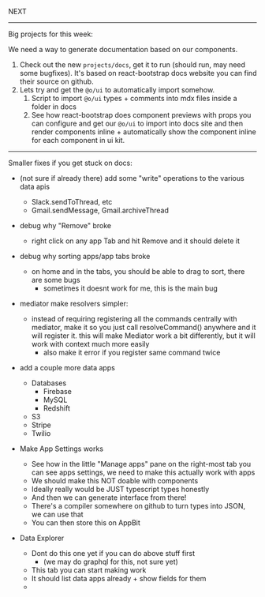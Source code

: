 NEXT

---

Big projects for this week:

We need a way to generate documentation based on our components.

1. Check out the new `projects/docs`, get it to run (should run, may need some bugfixes). It's based on react-bootstrap docs website you can find their source on github.
2. Lets try and get the `@o/ui` to automatically import somehow.
   1. Script to import `@o/ui` types + comments into mdx files inside a folder in docs
   2. See how react-bootstrap does component previews with props you can configure and get our `@o/ui` to import into docs site and then render components inline + automatically show the component inline for each component in ui kit.

---

Smaller fixes if you get stuck on docs:

- (not sure if already there) add some "write" operations to the various data apis
  - Slack.sendToThread, etc
  - Gmail.sendMessage, Gmail.archiveThread


- debug why "Remove" broke
  - right click on any app Tab and hit Remove and it should delete it


- debug why sorting apps/app tabs broke
  - on home and in the tabs, you should be able to drag to sort, there are some bugs
    - sometimes it doesnt work for me, this is the main bug


- mediator make resolvers simpler:
  - instead of requiring registering all the commands centrally with mediator, make it so you just call resolveCommand() anywhere and it will register it. this will make Mediator work a bit differently, but it will work with context much more easily
    - also make it error if you register same command twice

- add a couple more data apps
  - Databases
    - Firebase
    - MySQL
    - Redshift
  - S3
  - Stripe
  - Twilio

- Make App Settings works
  - See how in the little "Manage apps" pane on the right-most tab you can see apps settings, we need to make this actually work with apps
  - We should make this NOT doable with components
  - Ideally really would be JUST typescript types honestly
  - And then we can generate interface from there!
  - There's a compiler somewhere on github to turn types into JSON, we can use that
  - You can then store this on AppBit

- Data Explorer
  - Dont do this one yet if you can do above stuff first
    - (we may do graphql for this, not sure yet)
  - This tab you can start making work
  - It should list data apps already + show fields for them
  -
